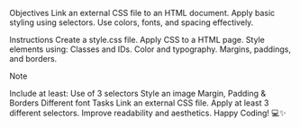Objectives
Link an external CSS file to an HTML document. Apply basic styling using selectors. Use colors, fonts, and spacing effectively.

Instructions
Create a style.css file. Apply CSS to a HTML page. Style elements using: Classes and IDs. Color and typography. Margins, paddings, and borders.

Note

Include at least:
Use of 3 selectors
Style an image
Margin, Padding & Borders
Different font
Tasks
Link an external CSS file.
Apply at least 3 different selectors.
Improve readability and aesthetics.
Happy Coding! 💻✨
